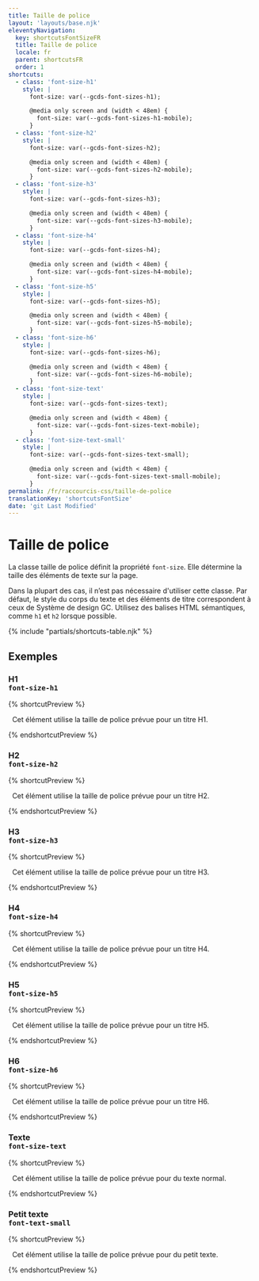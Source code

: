 ```yaml
---
title: Taille de police
layout: 'layouts/base.njk'
eleventyNavigation:
  key: shortcutsFontSizeFR
  title: Taille de police
  locale: fr
  parent: shortcutsFR
  order: 1
shortcuts:
  - class: 'font-size-h1'
    style: |
      font-size: var(--gcds-font-sizes-h1);

      @media only screen and (width < 48em) {
        font-size: var(--gcds-font-sizes-h1-mobile);
      }
  - class: 'font-size-h2'
    style: |
      font-size: var(--gcds-font-sizes-h2);

      @media only screen and (width < 48em) {
        font-size: var(--gcds-font-sizes-h2-mobile);
      }
  - class: 'font-size-h3'
    style: |
      font-size: var(--gcds-font-sizes-h3);

      @media only screen and (width < 48em) {
        font-size: var(--gcds-font-sizes-h3-mobile);
      }
  - class: 'font-size-h4'
    style: |
      font-size: var(--gcds-font-sizes-h4);

      @media only screen and (width < 48em) {
        font-size: var(--gcds-font-sizes-h4-mobile);
      }
  - class: 'font-size-h5'
    style: |
      font-size: var(--gcds-font-sizes-h5);

      @media only screen and (width < 48em) {
        font-size: var(--gcds-font-sizes-h5-mobile);
      }
  - class: 'font-size-h6'
    style: |
      font-size: var(--gcds-font-sizes-h6);

      @media only screen and (width < 48em) {
        font-size: var(--gcds-font-sizes-h6-mobile);
      }
  - class: 'font-size-text'
    style: |
      font-size: var(--gcds-font-sizes-text);

      @media only screen and (width < 48em) {
        font-size: var(--gcds-font-sizes-text-mobile);
      }
  - class: 'font-size-text-small'
    style: |
      font-size: var(--gcds-font-sizes-text-small);

      @media only screen and (width < 48em) {
        font-size: var(--gcds-font-sizes-text-small-mobile);
      }
permalink: /fr/raccourcis-css/taille-de-police
translationKey: 'shortcutsFontSize'
date: 'git Last Modified'
---
```


# Taille de police

La classe taille de police définit la propriété `font-size`. Elle détermine la taille des éléments de texte sur la page.

<gcds-notice type="warning" notice-title-tag="h2" notice-title="Utiliser avec prudence">
  <gcds-text>Dans la plupart des cas, il n’est pas nécessaire d'utiliser cette classe. Par défaut, le style du corps du texte et des éléments de titre correspondent <gcds-link href="{{ links.typography }}">à ceux de Système de design GC</gcds-link>. Utilisez des balises HTML sémantiques, comme <code>h1</code> et <code>h2</code> lorsque possible.</gcds-text>
</gcds-notice>

{% include "partials/shortcuts-table.njk" %}

## Exemples

### H1<br/>`font-size-h1`

{% shortcutPreview %}

<p class="font-size-h1">
  Cet élément utilise la taille de police prévue pour un titre H1.
</p>
{% endshortcutPreview %}

### H2<br/>`font-size-h2`

{% shortcutPreview %}

<p class="font-size-h2">
  Cet élément utilise la taille de police prévue pour un titre H2.
</p>
{% endshortcutPreview %}

### H3<br/>`font-size-h3`

{% shortcutPreview %}

<p class="font-size-h3">
  Cet élément utilise la taille de police prévue pour un titre H3.
</p>
{% endshortcutPreview %}

### H4<br/>`font-size-h4`

{% shortcutPreview %}

<p class="font-size-h4">
  Cet élément utilise la taille de police prévue pour un titre H4.
</p>
{% endshortcutPreview %}

### H5<br/>`font-size-h5`

{% shortcutPreview %}

<p class="font-size-h5">
  Cet élément utilise la taille de police prévue pour un titre H5.
</p>
{% endshortcutPreview %}

### H6<br/>`font-size-h6`

{% shortcutPreview %}

<p class="font-size-h6">
  Cet élément utilise la taille de police prévue pour un titre H6.
</p>
{% endshortcutPreview %}

### Texte<br/>`font-size-text`

{% shortcutPreview %}

<p class="font-size-text">
  Cet élément utilise la taille de police prévue pour du texte normal.
</p>
{% endshortcutPreview %}

### Petit texte<br/>`font-text-small`

{% shortcutPreview %}

<p class="font-text-small">
  Cet élément utilise la taille de police prévue pour du petit texte.
</p>
{% endshortcutPreview %}
